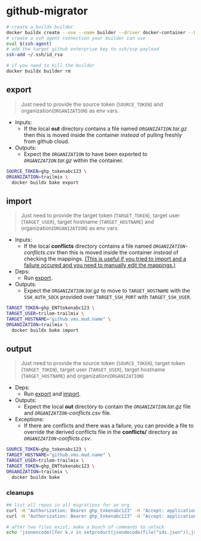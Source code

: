 # github-migrator

```bash
# create a buildx builder
docker buildx create --use --name builder --driver docker-container --buildkitd-flags '--allow-insecure-entitlement security.insecure'
# create a ssh agent connection your builder can use
eval $(ssh-agent)
# add the target github enterprise key to ssh/scp payload
ssh-add ~/.ssh/id_rsa

# if you need to kill the builder
docker buildx builder rm
```

## export

> Just need to provide the source token (`SOURCE_TOKEN`) and organization(`ORGANIZATION`) as env vars.

- Inputs:
  - If the local **out** directory contains a file named _`ORGANIZATION`.tar.gz_ then this is moved inside the container _instead_ of pulling freshly from github cloud.
- Outputs:
  - Expect the `ORGANIZATION` to have been exported to _`ORGANIZATION`.tar.gz_ within the container.

```bash
SOURCE_TOKEN=ghp_tokenabc123 \
ORGANIZATION=trailmix \
  docker buildx bake export
```

## import

> Just need to provide the target token (`TARGET_TOKEN`), target user (`TARGET_USER`), target hostname (`TARGET_HOSTNAME`) and organization(`ORGANIZATION`) as env vars.

- Inputs:
  - If the local **conflicts** directory contains a file named _`ORGANIZATION`-conflicts.csv_ then this is moved inside the container _instead_ of checking the mappings. [(This is useful if you tried to import and a failure occured and you need to manually edit the mappings.)](https://docs.github.com/en/enterprise-server@3.7/admin/user-management/migrating-data-to-and-from-your-enterprise/preparing-to-migrate-data-to-your-enterprise#adding-custom-mappings)
- Deps:
  - Run [export](#export).
- Outputs:
  - Expect the _`ORGANIZATION`.tar.gz_ to move to `TARGET_HOSTNAME` with the `SSH_AUTH_SOCK` provided over `TARGET_SSH_PORT` with `TARGET_SSH_USER`.

```bash
TARGET_TOKEN=ghp_ENTtokenabc123 \
TARGET_USER=trilom-trailmix \
TARGET_HOSTNAME="github.vms.mud.name" \
ORGANIZATION=trailmix \
  docker buildx bake import
```

## output

> Just need to provide the source token (`SOURCE_TOKEN`), target token (`TARGET_TOKEN`), target user (`TARGET_USER`), target hostname (`TARGET_HOSTNAME`) and organization(`ORGANIZATION`)

- Deps:
  - Run [export](#export) and [import](#import).
- Outputs:
  - Expect the local **out** directory to contain the _`ORGANIZATION`.tar.gz_ file and _`ORGANIZATION`-conflicts.csv_ file.
- Exceptions:
  - If there are conflicts and there was a failure, you can provide a file to override the derived conflicts file in the **conflicts/** directory as _`ORGANIZATION`-conflicts.csv_.

```bash
SOURCE_TOKEN=ghp_tokenabc123 \
TARGET_HOSTNAME="github.vms.mud.name" \
TARGET_USER=trilom-trailmix \
TARGET_TOKEN=ghp_ENTtokenabc123 \
ORGANIZATION=trailmix \
  docker buildx bake
```

### cleanups

```bash
## list all repos in all migrations for an org
curl -H "Authorization: Bearer ghp_tokenabc123" -H "Accept: application/vnd.github+json" https://api.github.com/orgs/trailmix/migrations | jq -e '[.[].repositories[].name]' > repo-names.json
curl -H "Authorization: Bearer ghp_tokenabc123" -H "Accept: application/vnd.github+json" https://api.github.com/orgs/trailmix/migrations | jq -e '[.[].id]' > ids.json

# after two files exist, make a bunch of commands to unlock
echo 'jsonencode([for k,v in setproduct(jsondecode(file("ids.json")),jsondecode(file("repo-names.json"))): format("curl -H \"Authorization: Bearer ghp_tokenabc123\" -X DELETE -H \"Accept: application/vnd.github+json\" https://api.github.com/orgs/trailmix/migrations/%s/repos/%s/lock",v[0],v[1])])' | packer console -config-type=hcl2 | jq -r -e '.[]'
```
